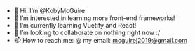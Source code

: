 - 👋 Hi, I’m @KobyMcGuire
- 👀 I’m interested in learning more front-end frameworks!
- 🌱 I’m currently learning Vuetify and React!
- 💞️ I’m looking to collaborate on nothing right now :/
- 📫 How to reach me: @ my email: mcguirej2019@gmail.com

<!---
KobyMcGuire/KobyMcGuire is a ✨ special ✨ repository because its `README.md` (this file) appears on your GitHub profile.
You can click the Preview link to take a look at your changes.
--->
